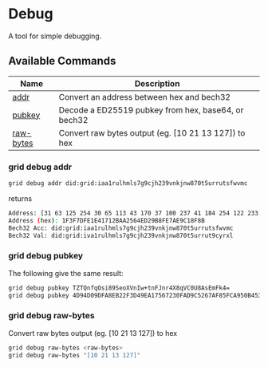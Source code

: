 # Debug

A tool for simple debugging.

## Available Commands

| Name                               | Description                                          |
| ---------------------------------- | ---------------------------------------------------- |
| [addr](#grid-debug-addr)           | Convert an address between hex and bech32            |
| [pubkey](#grid-debug-pubkey)       | Decode a ED25519 pubkey from hex, base64, or bech32  |
| [raw-bytes](#grid-debug-raw-bytes) | Convert raw bytes output (eg. [10 21 13 127]) to hex |

### grid debug addr

```bash
grid debug addr did:grid:iaa1rulhmls7g9cjh239vnkjnw870t5urrutsfwvmc
```

returns

```bash
Address: [31 63 125 254 30 65 113 43 170 37 100 237 41 184 254 122 233 193 143 139]
Address (hex): 1F3F7DFE1E41712BAA2564ED29B8FE7AE9C18F8B
Bech32 Acc: did:grid:iaa1rulhmls7g9cjh239vnkjnw870t5urrutsfwvmc
Bech32 Val: did:grid:iva1rulhmls7g9cjh239vnkjnw870t5urrut9cyrxl
```

### grid debug pubkey

The following give the same result:

```bash
grid debug pubkey TZTQnfqOsi89SeoXVnIw+tnFJnr4X8qVC0U8AsEmFk4=
grid debug pubkey 4D94D09DFA8EB22F3D49EA17567230FAD9C5267AF85FCA950B453C02C126164E
  ```

### grid debug raw-bytes

Convert raw bytes output (eg. [10 21 13 127]) to hex

```bash
grid debug raw-bytes <raw-bytes>
grid debug raw-bytes "[10 21 13 127]"
```
